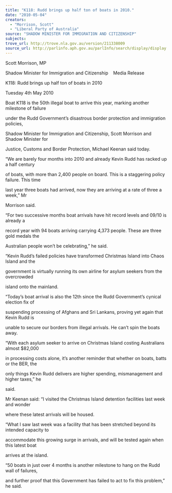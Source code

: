 ```yaml
---
title: "K118: Rudd brings up half ton of boats in 2010."
date: "2010-05-04"
creators:
  - "Morrison, Scott"
  - "Liberal Party of Australia"
source: "SHADOW MINISTER FOR IMMIGRATION AND CITIZENSHIP"
subjects:
trove_url: http://trove.nla.gov.au/version/211338009
source_url: http://parlinfo.aph.gov.au/parlInfo/search/display/display.w3p;query=Id%3A%22media/pressrel/BBYW6%22
---
```


 Scott Morrison, MP 

 Shadow Minister for Immigration and Citizenship    Media Release 

 K118: Rudd brings up half ton of boats in 2010 

 Tuesday 4th May 2010 

 Boat K118 is the 50th illegal boat to arrive this year, marking another milestone of failure 

 under the Rudd Government’s disastrous border protection and immigration policies, 

 Shadow Minister for Immigration and Citizenship, Scott Morrison and Shadow Minister for 

 Justice, Customs and Border Protection, Michael Keenan said today.  

 

 “We are barely four months into 2010 and already Kevin Rudd has racked up a half century 

 of boats, with more than 2,400 people on board. This is a staggering policy failure. This time 

 last year three boats had arrived, now they are arriving at a rate of three a week,” Mr 

 Morrison said.  

 

 “For two successive months boat arrivals have hit record levels and 09/10 is already a 

 record year with 94 boats arriving carrying 4,373 people. These are three gold medals the 

 Australian people won’t be celebrating,” he said.  

 

 “Kevin Rudd’s failed policies have transformed Christmas Island into Chaos Island and the 

 government is virtually running its own airline for asylum seekers from the overcrowded 

 island onto the mainland.  

 

 “Today’s boat arrival is also the 12th since the Rudd Government’s cynical election fix of 

 suspending processing of Afghans and Sri Lankans, proving yet again that Kevin Rudd is 

 unable to secure our borders from illegal arrivals. He can’t spin the boats away.  

 

 “With each asylum seeker to arrive on Christmas Island costing Australians almost $82,000 

 in processing costs alone, it’s another reminder that whether on boats, batts or the BER, the 

 only things Kevin Rudd delivers are higher spending, mismanagement and higher taxes,” he 

 said.  

 

 Mr Keenan said: “I visited the Christmas Island detention facilities last week and wonder 

 where these latest arrivals will be housed.  

 

 “What I saw last week was a facility that has been stretched beyond its intended capacity to 

 accommodate this growing surge in arrivals, and will be tested again when this latest boat 

 arrives at the island.  

 

 “50 boats in just over 4 months is another milestone to hang on the Rudd wall of failures, 

 and further proof that this Government has failed to act to fix this problem,” he said. 

  

